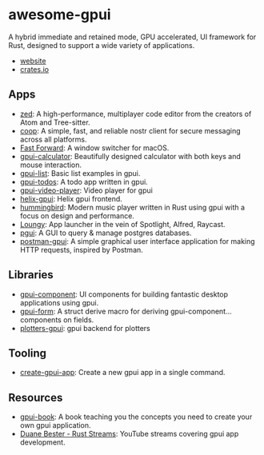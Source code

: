 # awesome-gpui

 A hybrid immediate and retained mode, GPU accelerated, UI framework for Rust, designed to support a wide variety of applications.

- [website](https://www.gpui.rs)
- [crates.io](https://crates.io/crates/gpui)

## Apps

- [zed](https://github.com/zed-industries/zed): A high-performance, multiplayer code editor from the creators of Atom and Tree-sitter.
- [coop](https://github.com/lumehq/coop): A simple, fast, and reliable nostr client for secure messaging across all platforms.
- [Fast Forward](https://github.com/gaauwe/fast-forward): A window switcher for macOS.
- [gpui-calculator](https://github.com/kriskw1999/gpui-calculator): Beautifully designed calculator with both keys and mouse interaction.
- [gpui-list](https://github.com/duanebester/gpui-list): Basic list examples in gpui.
- [gpui-todos](https://github.com/duanebester/gpui-todos): A todo app written in gpui.
- [gpui-video-player](https://github.com/cijiugechu/gpui-video-player): Video player for gpui
- [helix-gpui](https://github.com/polachok/helix-gpui): Helix gpui frontend.
- [hummingbird](https://github.com/143mailliw/hummingbird): Modern music player written in Rust using gpui with a focus on design and performance.
- [Loungy](https://github.com/MatthiasGrandl/loungy): App launcher in the vein of Spotlight, Alfred, Raycast.
- [pgui](https://github.com/duanebester/pgui): A GUI to query & manage postgres databases.
- [postman-gpui](https://github.com/847850277/postman-gpui): A simple graphical user interface application for making HTTP requests, inspired by Postman.

## Libraries

- [gpui-component](https://github.com/longbridge/gpui-component): UI components for building fantastic desktop applications using gpui.
- [gpui-form](https://github.com/stayhydated/gpui-form): A struct derive macro for deriving gpui-component... components on fields.
- [plotters-gpui](https://github.com/JakkuSakura/plotters-gpui): gpui backend for plotters

## Tooling

- [create-gpui-app](https://github.com/zed-industries/create-gpui-app): Create a new gpui app in a single command.

## Resources

- [gpui-book](https://github.com/MatinAniss/gpui-book): A book teaching you the concepts you need to create your own gpui application.
- [Duane Bester - Rust Streams](https://www.youtube.com/playlist?list=PLzIkykhdNahwxfVbxgZR69TQSsJc-6Rqq): YouTube streams covering gpui app development.
